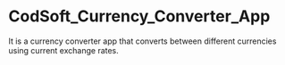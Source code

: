# CodSoft_Currency_Converter_App
It is a currency converter app that converts between different currencies using current exchange rates.
